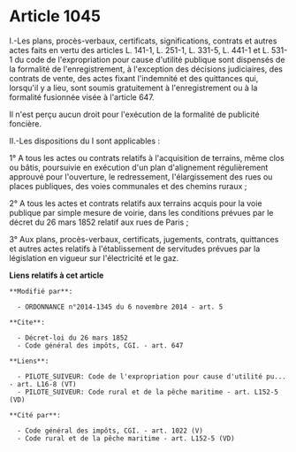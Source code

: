 # Article 1045

I.-Les plans, procès-verbaux, certificats, significations, contrats et autres actes faits en vertu des articles L. 141-1, L.
251-1, L. 331-5, L. 441-1 et L. 531-1 du code de l'expropriation pour cause d'utilité publique sont dispensés de la formalité
de l'enregistrement, à l'exception des décisions judiciaires, des contrats de vente, des actes fixant l'indemnité et des
quittances qui, lorsqu'il y a lieu, sont soumis gratuitement à l'enregistrement ou à la formalité fusionnée visée à l'article
647.

Il n'est perçu aucun droit pour l'exécution de la formalité de publicité foncière. 

II.-Les dispositions du I sont applicables : 

1° A tous les actes ou contrats relatifs à l'acquisition de terrains, même clos ou bâtis, poursuivie en exécution d'un plan
d'alignement régulièrement approuvé pour l'ouverture, le redressement, l'élargissement des rues ou places publiques, des
voies communales et des chemins ruraux ; 

2° A tous les actes et contrats relatifs aux terrains acquis pour la voie publique par simple mesure de voirie, dans les
conditions prévues par le décret du 26 mars 1852 relatif aux rues de Paris ; 

3° Aux plans, procès-verbaux, certificats, jugements, contrats, quittances et autres actes relatifs à l'établissement de
servitudes prévues par la législation en vigueur sur l'électricité et le gaz.

**Liens relatifs à cet article**

	**Modifié par**:

	  - ORDONNANCE n°2014-1345 du 6 novembre 2014 - art. 5

	**Cite**:

	  - Décret-loi du 26 mars 1852
	  - Code général des impôts, CGI. - art. 647

	**Liens**:

	  - PILOTE_SUIVEUR: Code de l'expropriation pour cause d'utilité pu... - art. L16-8 (VT)
	  - PILOTE_SUIVEUR: Code rural et de la pêche maritime - art. L152-5 (VD)

	**Cité par**:

	  - Code général des impôts, CGI. - art. 1022 (V)
	  - Code rural et de la pêche maritime - art. L152-5 (VD)
